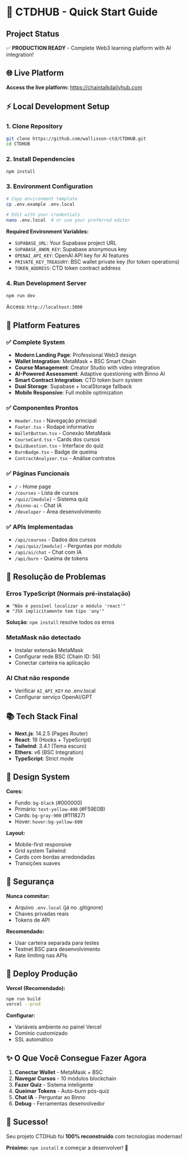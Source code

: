 # 🚀 CTDHUB - Quick Start Guide

## Project Status
✅ **PRODUCTION READY** - Complete Web3 learning platform with AI integration!

## 🌐 Live Platform
**Access the live platform:** https://chaintalkdailyhub.com

## ⚡ Local Development Setup

### 1. Clone Repository
```bash
git clone https://github.com/wallisson-ctd/CTDHUB.git
cd CTDHUB
```

### 2. Install Dependencies
```bash
npm install
```

### 3. Environment Configuration
```bash
# Copy environment template
cp .env.example .env.local

# Edit with your credentials
nano .env.local  # or use your preferred editor
```

**Required Environment Variables:**
- `SUPABASE_URL`: Your Supabase project URL
- `SUPABASE_ANON_KEY`: Supabase anonymous key
- `OPENAI_API_KEY`: OpenAI API key for AI features
- `PRIVATE_KEY_TREASURY`: BSC wallet private key (for token operations)
- `TOKEN_ADDRESS`: CTD token contract address

### 4. Run Development Server
```bash
npm run dev
```

Access: `http://localhost:3000`

## 🎯 Platform Features

### ✅ Complete System
- **Modern Landing Page**: Professional Web3 design
- **Wallet Integration**: MetaMask + BSC Smart Chain
- **Course Management**: Creator Studio with video integration
- **AI-Powered Assessment**: Adaptive questioning with Binno AI
- **Smart Contract Integration**: CTD token burn system
- **Dual Storage**: Supabase + localStorage fallback
- **Mobile Responsive**: Full mobile optimization

### ✅ Componentes Prontos
- `Header.tsx` - Navegação principal
- `Footer.tsx` - Rodapé informativo  
- `WalletButton.tsx` - Conexão MetaMask
- `CourseCard.tsx` - Cards dos cursos
- `QuizQuestion.tsx` - Interface do quiz
- `BurnBadge.tsx` - Badge de queima
- `ContractAnalyzer.tsx` - Análise contratos

### ✅ Páginas Funcionais
- `/` - Home page
- `/courses` - Lista de cursos
- `/quiz/[module]` - Sistema quiz
- `/binno-ai` - Chat IA
- `/developer` - Área desenvolvimento

### ✅ APIs Implementadas
- `/api/courses` - Dados dos cursos
- `/api/quiz/[module]` - Perguntas por módulo
- `/api/ai/chat` - Chat com IA
- `/api/burn` - Queima de tokens

## 🔧 Resolução de Problemas

### Erros TypeScript (Normais pré-instalação)
```
❌ "Não é possível localizar o módulo 'react'"
❌ "JSX implicitamente tem tipo 'any'"
```
**Solução**: `npm install` resolve todos os erros

### MetaMask não detectado
- Instalar extensão MetaMask
- Configurar rede BSC (Chain ID: 56)
- Conectar carteira na aplicação

### AI Chat não responde  
- Verificar `AI_API_KEY` no .env.local
- Configurar serviço OpenAI/GPT

## 📚 Tech Stack Final

- **Next.js**: 14.2.5 (Pages Router)
- **React**: 18 (Hooks + TypeScript)
- **Tailwind**: 3.4.1 (Tema escuro)
- **Ethers**: v6 (BSC Integration)
- **TypeScript**: Strict mode

## 🎨 Design System

**Cores:**
- Fundo: `bg-black` (#000000)
- Primário: `text-yellow-400` (#F59E0B)
- Cards: `bg-gray-900` (#111827)
- Hover: `hover:bg-yellow-600`

**Layout:**
- Mobile-first responsive
- Grid system Tailwind
- Cards com bordas arredondadas
- Transições suaves

## 🔐 Segurança

**Nunca commitar:**
- Arquivo `.env.local` (já no .gitignore)
- Chaves privadas reais
- Tokens de API

**Recomendado:**
- Usar carteira separada para testes
- Testnet BSC para desenvolvimento
- Rate limiting nas APIs

## 🚀 Deploy Produção

**Vercel (Recomendado):**
```bash
npm run build
vercel --prod
```

**Configurar:**
- Variáveis ambiente no painel Vercel
- Domínio customizado
- SSL automático

## ✨ O Que Você Consegue Fazer Agora

1. **Conectar Wallet** - MetaMask + BSC
2. **Navegar Cursos** - 10 módulos blockchain
3. **Fazer Quiz** - Sistema inteligente
4. **Queimar Tokens** - Auto-burn pós-quiz
5. **Chat IA** - Perguntar ao Binno
6. **Debug** - Ferramentas desenvolvedor

## 🎉 Sucesso!

Seu projeto CTDHub foi **100% reconstruído** com tecnologias modernas!

**Próximo:** `npm install` e começar a desenvolver! 🚀